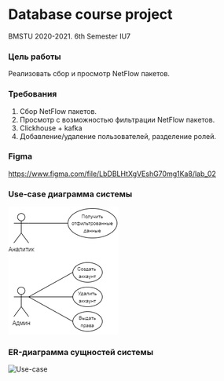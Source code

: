 # Database course project
BMSTU 2020-2021. 6th Semester IU7

### Цель работы
Реализовать сбор и просмотр NetFlow пакетов.

### Требования
1. Сбор NetFlow пакетов.
2. Просмотр с возможностью фильтрации NetFlow пакетов.
3. Clickhouse + kafka
4. Добавление/удаление пользователей, разделение ролей.

### Figma
https://www.figma.com/file/LbDBLHtXgVEshG70mg1Ka8/lab_02

### Use-case диаграмма системы
![Use-case](Report/images/use-case.png)


### ER-диаграмма сущностей системы

![Use-case](ER-web.png)


